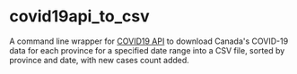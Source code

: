 # covid19api_to_csv

A command line wrapper for [COVID19 API](covid19api.com) to download Canada's COVID-19 data for each province for a specified date range into a CSV file, sorted by province and date, with new cases count added.
